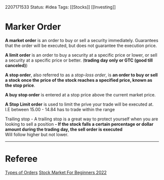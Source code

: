 2207171533
	Status: #idea 
		Tags: [[Stocks]] [[Investing]]

# Marker Order
**A market order** is an order to buy or sell a security immediately. Guarantees that the order will be executed, but does not guarantee the execution price.

**A limit order** is an order to buy a security at a specific price or lower, or sell a security at a specific price or better. (**trading day only or GTC (good till canceled)**)

**A stop order**, also referred to as a *stop-loss order*, is **an order to buy or sell a stock once the price of the stock reaches a specified price, known as the stop price**.

**A buy stop order** is entered at a stop price above the current market price.

**A Stop Limit order** is used to limit the prive your trade will be executed at.
I.E between 15.00 - 14.84 has to trade within the range

Trailing stop - A trailing stop is a great way to protect yourself when you are looking to sell a position
**-  If the stock falls a certain percentage or dollar amount during the trading day, the sell order is executed**  
Will follow higher but not lower.




---
# Referee
[Types of Orders](https://www.investor.gov/introduction-investing/investing-basics/how-stock-markets-work/types-orders#:~:text=A%20market%20order%20is%20an,for%20a%20buy%20order)
[Stock Market For Beginners 2022](https://www.youtube.com/watch?v=T1x_knZmZAk)
